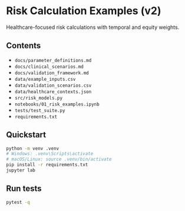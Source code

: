 # Risk Calculation Examples (v2)

Healthcare-focused risk calculations with temporal and equity weights.

## Contents
- `docs/parameter_definitions.md`
- `docs/clinical_scenarios.md`
- `docs/validation_framework.md`
- `data/example_inputs.csv`
- `data/validation_scenarios.csv`
- `data/healthcare_contexts.json`
- `src/risk_models.py`
- `notebooks/01_risk_examples.ipynb`
- `tests/test_suite.py`
- `requirements.txt`

## Quickstart
```bash
python -m venv .venv
# Windows: .venv\Scripts\activate
# macOS/Linux: source .venv/bin/activate
pip install -r requirements.txt
jupyter lab
```

## Run tests
```bash
pytest -q
```
